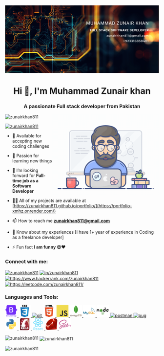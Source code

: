 ![logo](https://github.com/zunairkhan811/zunairkhan811/blob/main/IT%20Consultant%20Business%20Linkedin%20Banner.png)
<h1 align="center">Hi 👋, I'm Muhammad Zunair khan</h1>
<h3 align="center">A passionate Full stack developer from Pakistan</h3>

<img align="right" alt="coding" width="350" src="https://github.com/zunairkhan811/zunairkhan811/blob/main/programmer.gif">

<p align="left"> <img src="https://komarev.com/ghpvc/?username=zunairkhan811&label=Profile%20views&color=0e75b6&style=flat" alt="zunairkhan811" /> </p>

<p align="left"> <a href="https://twitter.com/zunairkhan811" target="blank"><img src="https://img.shields.io/twitter/follow/zunairkhan811?logo=twitter&style=for-the-badge" alt="zunairkhan811" /></a> </p>

- 🔭 Available for accepting new coding challenges

- 🌱 Passion for learning new things

- 👯 I’m looking forward for **Full-time job as a Software Developer**

- 👨‍💻 All of my projects are available at [https://zunairkhan811.github.io/portfolio/](https://portfolio-xmhz.onrender.com/)

- 📫 How to reach me **zunairkhan811@gmail.com**

- 📄 Know about my experiences [I have 1+ year of experience in Coding as a freelance developer]

- ⚡ Fun fact **I am funny 😉❤**

<h3 align="left">Connect with me:</h3>
<p align="left">
<a href="https://twitter.com/zunairkhan811" target="blank"><img align="center" src="https://raw.githubusercontent.com/rahuldkjain/github-profile-readme-generator/master/src/images/icons/Social/twitter.svg" alt="zunairkhan811" height="30" width="40" /></a>
<a href="https://linkedin.com/in/in/zunairkhan811" target="blank"><img align="center" src="https://raw.githubusercontent.com/rahuldkjain/github-profile-readme-generator/master/src/images/icons/Social/linked-in-alt.svg" alt="in/zunairkhan811" height="30" width="40" /></a>
<a href="https://www.hackerrank.com/https://www.hackerrank.com/zunairkhan811" target="blank"><img align="center" src="https://raw.githubusercontent.com/rahuldkjain/github-profile-readme-generator/master/src/images/icons/Social/hackerrank.svg" alt="https://www.hackerrank.com/zunairkhan811" height="30" width="40" /></a>
<a href="https://www.leetcode.com/https://leetcode.com/zunairkhan811/" target="blank"><img align="center" src="https://raw.githubusercontent.com/rahuldkjain/github-profile-readme-generator/master/src/images/icons/Social/leet-code.svg" alt="https://leetcode.com/zunairkhan811/" height="30" width="40" /></a>
</p>

<h3 align="left">Languages and Tools:</h3>
<p align="left"> <a href="https://getbootstrap.com" target="_blank" rel="noreferrer"> <img src="https://raw.githubusercontent.com/devicons/devicon/master/icons/bootstrap/bootstrap-plain-wordmark.svg" alt="bootstrap" width="40" height="40"/> </a> <a href="https://www.w3schools.com/css/" target="_blank" rel="noreferrer"> <img src="https://raw.githubusercontent.com/devicons/devicon/master/icons/css3/css3-original-wordmark.svg" alt="css3" width="40" height="40"/> </a><a href="https://git-scm.com/" target="_blank" rel="noreferrer"> <img src="https://www.vectorlogo.zone/logos/git-scm/git-scm-icon.svg" alt="git" width="40" height="40"/> </a> <a href="https://www.w3.org/html/" target="_blank" rel="noreferrer"> <img src="https://raw.githubusercontent.com/devicons/devicon/master/icons/html5/html5-original-wordmark.svg" alt="html5" width="40" height="40"/> </a> <a href="https://developer.mozilla.org/en-US/docs/Web/JavaScript" target="_blank" rel="noreferrer"> <img src="https://raw.githubusercontent.com/devicons/devicon/master/icons/javascript/javascript-original.svg" alt="javascript" width="40" height="40"/> </a> <a href="https://www.mongodb.com/" target="_blank" rel="noreferrer"> <img src="https://raw.githubusercontent.com/devicons/devicon/master/icons/mongodb/mongodb-original-wordmark.svg" alt="mongodb" width="40" height="40"/> </a> <a href="https://www.mysql.com/" target="_blank" rel="noreferrer"> <img src="https://raw.githubusercontent.com/devicons/devicon/master/icons/mysql/mysql-original-wordmark.svg" alt="mysql" width="40" height="40"/> </a> <a href="https://nodejs.org" target="_blank" rel="noreferrer"> <img src="https://raw.githubusercontent.com/devicons/devicon/master/icons/nodejs/nodejs-original-wordmark.svg" alt="nodejs" width="40" height="40"/> </a> <a href="https://postman.com" target="_blank" rel="noreferrer"> <img src="https://www.vectorlogo.zone/logos/getpostman/getpostman-icon.svg" alt="postman" width="40" height="40"/> </a> <a href="https://pugjs.org" target="_blank" rel="noreferrer"> <img src="https://cdn.worldvectorlogo.com/logos/pug.svg" alt="pug" width="40" height="40"/> </a> <a href="https://www.python.org" target="_blank" rel="noreferrer"> <img src="https://raw.githubusercontent.com/devicons/devicon/master/icons/python/python-original.svg" alt="python" width="40" height="40"/> </a> <a href="https://rubyonrails.org" target="_blank" rel="noreferrer"> <img src="https://raw.githubusercontent.com/devicons/devicon/master/icons/rails/rails-original-wordmark.svg" alt="rails" width="40" height="40"/> </a> <a href="https://reactjs.org/" target="_blank" rel="noreferrer"> <img src="https://raw.githubusercontent.com/devicons/devicon/master/icons/react/react-original-wordmark.svg" alt="react" width="40" height="40"/> </a> <a href="https://www.ruby-lang.org/en/" target="_blank" rel="noreferrer"> <img src="https://raw.githubusercontent.com/devicons/devicon/master/icons/ruby/ruby-original.svg" alt="ruby" width="40" height="40"/> </a> <a href="https://sass-lang.com" target="_blank" rel="noreferrer"> <img src="https://raw.githubusercontent.com/devicons/devicon/master/icons/sass/sass-original.svg" alt="sass" width="40" height="40"/> </a> </p>

<p><img align="left" src="https://github-readme-stats.vercel.app/api/top-langs?username=zunairkhan811&show_icons=true&locale=en&layout=compact" alt="zunairkhan811" /></p>

<p>&nbsp;<img align="center" src="https://github-readme-stats.vercel.app/api?username=zunairkhan811&show_icons=true&locale=en" alt="zunairkhan811" /></p>

<p><img align="center" src="https://github-readme-streak-stats.herokuapp.com/?user=zunairkhan811&" alt="zunairkhan811" /></p>

